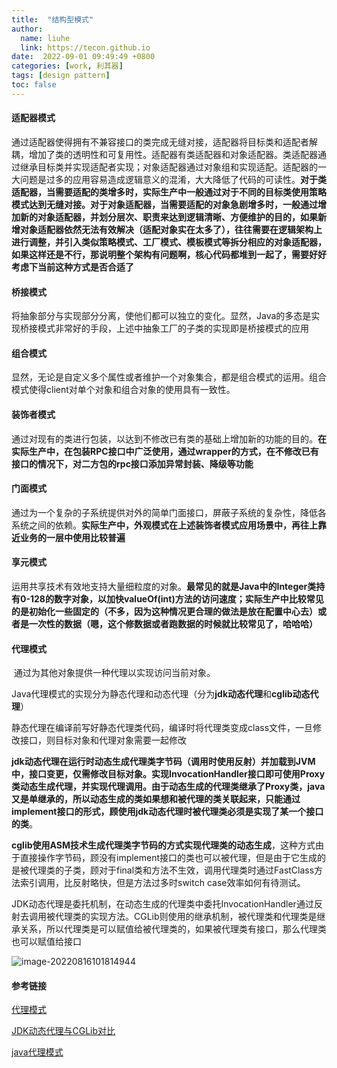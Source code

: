 ```yaml
---
title:  "结构型模式"
author:
  name: liuhe
  link: https://tecon.github.io
date:  2022-09-01 09:49:49 +0800
categories: [work, 利其器]
tags: [design pattern]
toc: false
---
```



#### 适配器模式

​		通过适配器使得拥有不兼容接口的类完成无缝对接，适配器将目标类和适配者解耦，增加了类的透明性和可复用性。适配器有类适配器和对象适配器。类适配器通过继承目标类并实现适配者实现；对象适配器通过对象组和实现适配。适配器的一大问题是过多的应用容易造成逻辑意义的混淆，大大降低了代码的可读性。**对于类适配器，当需要适配的类增多时，实际生产中一般通过对于不同的目标类使用策略模式达到无缝对接。对于对象适配器，当需要适配的对象急剧增多时，一般通过增加新的对象适配器，并划分层次、职责来达到逻辑清晰、方便维护的目的，如果新增对象适配器依然无法有效解决（适配对象实在太多了），往往需要在逻辑架构上进行调整，并引入类似策略模式、工厂模式、模板模式等拆分相应的对象适配器，如果这样还是不行，那说明整个架构有问题啊，核心代码都堆到一起了，需要好好考虑下当前这种方式是否合适了**

#### 桥接模式

​		将抽象部分与实现部分分离，使他们都可以独立的变化。显然，Java的多态是实现桥接模式非常好的手段，上述中抽象工厂的子类的实现即是桥接模式的应用

#### 组合模式

​		显然，无论是自定义多个属性或者维护一个对象集合，都是组合模式的运用。组合模式使得client对单个对象和组合对象的使用具有一致性。

#### 装饰者模式

​		通过对现有的类进行包装，以达到不修改已有类的基础上增加新的功能的目的。**在实际生产中，在包装RPC接口中广泛使用，通过wrapper的方式，在不修改已有接口的情况下，对二方包的rpc接口添加异常封装、降级等功能**	

#### 门面模式

​		通过为一个复杂的子系统提供对外的简单门面接口，屏蔽子系统的复杂性，降低各系统之间的依赖。**实际生产中，外观模式在上述装饰者模式应用场景中，再往上靠近业务的一层中使用比较普遍**

#### 享元模式

​		运用共享技术有效地支持大量细粒度的对象。**最常见的就是Java中的Integer类持有0-128的数字对象，以加快valueOf(int)方法的访问速度；实际生产中比较常见的是初始化一些固定的（不多，因为这种情况更合理的做法是放在配置中心去）或者是一次性的数据（嗯，这个修数据或者跑数据的时候就比较常见了，哈哈哈）**

#### 代理模式

​		通过为其他对象提供一种代理以实现访问当前对象。

Java代理模式的实现分为静态代理和动态代理（分为**jdk动态代理**和**cglib动态代理**）

静态代理在编译前写好静态代理类代码，编译时将代理类变成class文件，一旦修改接口，则目标对象和代理对象需要一起修改

**jdk动态代理在运行时动态生成代理类字节码（调用时使用反射）**并加载到JVM中，接口变更，仅需修改目标对象。实现InvocationHandler接口即可使用Proxy类动态生成代理，并实现代理调用。由于**动态生成的代理类继承了Proxy类，java又是单继承的，所以动态生成的类如果想和被代理的类关联起来，只能通过implement接口的形式，顾使用jdk动态代理时被代理类必须是实现了某一个接口的类**。

**cglib使用ASM技术生成代理类字节码的方式实现代理类的动态生成**，这种方式由于直接操作字节码，顾没有implement接口的类也可以被代理，但是由于它生成的是被代理类的子类，顾对于final类和方法不生效，调用代理类时通过FastClass方法索引调用，比反射略快，但是方法过多时switch case效率如何有待测试。

JDK动态代理是委托机制，在动态生成的代理类中委托InvocationHandler通过反射去调用被代理类的实现方法。CGLib则使用的继承机制，被代理类和代理类是继承关系，所以代理类是可以赋值给被代理类的，如果被代理类有接口，那么代理类也可以赋值给接口

![image-20220816101814944](/2022/09/upgit_20220901_1661996677.png)

#### 参考链接

[代理模式](https://juejin.cn/post/7011357346018361375)

[JDK动态代理与CGLib对比](https://www.cnblogs.com/zjfjava/p/13919437.html)

[java代理模式](https://segmentfault.com/a/1190000011291179)
